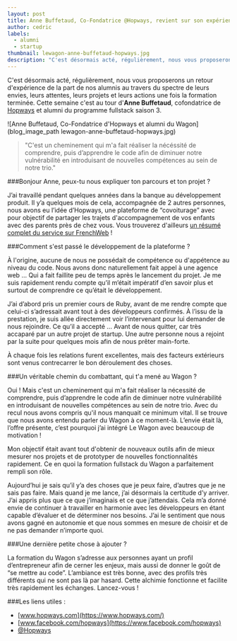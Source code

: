 ```yaml
---
layout: post
title: Anne Buffetaud, Co-Fondatrice @Hopways, revient sur son expérience au Wagon
author: cedric
labels:
  - alumni
  - startup
thumbnail: lewagon-anne-buffetaud-hopways.jpg
description: "C'est désormais acté, régulièrement, nous vous proposerons un retour d'expérience de la part de nos alumnis au travers du spectre de leurs envies, leurs attentes, leurs projets et leurs actions une fois la formation terminée. Cette semaine c'est au tour d'Anne Buffetaud, cofondatrice de Hopways et alumni du programme fullstack saison 3."
---
```


C'est désormais acté, régulièrement, nous vous proposerons un retour d'expérience de la part de nos alumnis au travers du spectre de leurs envies, leurs attentes, leurs projets et leurs actions une fois la formation terminée. Cette semaine c'est au tour d'**Anne Buffetaud**, cofondatrice de [Hopways](https://www.hopways.com/) et alumni du programme fullstack saison 3.

![Anne Buffetaud, Co-Fondatrice d'Hopways et alumni du Wagon](blog_image_path lewagon-anne-buffetaud-hopways.jpg)

> "C'est un cheminement qui m'a fait réaliser la nécéssité de comprendre, puis d’apprendre le code afin de diminuer notre vulnérabilité en introduisant de nouvelles compétences au sein de notre trio."

###Bonjour Anne, peux-tu nous expliquer ton parcours et ton projet ?

J’ai travaillé pendant quelques années dans la banque au développement produit. Il y’a quelques mois de cela, accompagnée de 2 autres personnes, nous avons eu l’idée d’Hopways, une plateforme de “covoiturage” avec pour objectif de partager les trajets d'accompagnement de vos enfants avec des parents près de chez vous. Vous trouverez d'ailleurs [un résumé complet du service sur FrenchWeb](http://frenchweb.fr/la-start-up-du-jour-trois-mamans-creent-hopways-le-covoiturage-dedie-aux-activites-extra-scolaires/166213) !

###Comment s'est passé le développement de la plateforme ?

À l'origine, aucune de nous ne possédait de compétence ou d'appétence au niveau du code. Nous avons donc naturellement fait appel à une agence web ... Qui a fait faillite peu de temps après le lancement du projet. Je me suis rapidement rendu compte qu’il m’était impératif d’en savoir plus et surtout de comprendre ce qu’était le développement.

J’ai d’abord pris un premier cours de Ruby, avant de me rendre compte que celui-ci s’adressait avant tout à des développeurs confirmés. À l’issu de la prestation, je suis allée directement voir l’intervenant pour lui demander de nous rejoindre. Ce qu’il a accepté ... Avant de nous quitter, car très accaparé par un autre projet de startup. Une autre personne nous a rejoint par la suite pour quelques mois afin de nous prêter main-forte.

À chaque fois les relations furent excellentes, mais des facteurs extérieurs sont venus contrecarrer le bon déroulement des choses.

###Un véritable chemin du combattant, qui t'a mené au Wagon ?

Oui ! Mais c'est un cheminement qui m'a fait réaliser la nécessité de comprendre, puis d’apprendre le code afin de diminuer notre vulnérabilité en introduisant de nouvelles compétences au sein de notre trio. Avec du recul nous avons compris qu'il nous manquait ce minimum vital. Il se trouve que nous avons entendu parler du Wagon à ce moment-là. L’envie était là, l’offre présente, c’est pourquoi j’ai intégré Le Wagon avec beaucoup de motivation !

Mon objectif était avant tout d'obtenir de nouveaux outils afin de mieux mesurer nos projets et de prototyper de nouvelles fonctionnalités rapidement. Ce en quoi la formation fullstack du Wagon  a parfaitement rempli son rôle.

Aujourd’hui je sais qu’il y’a des choses que je peux faire, d’autres que je ne sais pas faire. Mais quand je me lance, j’ai désormais la certitude d’y arriver. J’ai appris plus que ce que j’imaginais et ce que j’attendais. Cela m’a donné envie de continuer à travailler en harmonie avec les développeurs en étant capable d’évaluer et de déterminer nos besoins. J’ai le sentiment que nous avons gagné en autonomie et que nous sommes en mesure de choisir et de ne pas demander n’importe quoi.

###Une dernière petite chose à ajouter ?

La formation du Wagon s’adresse aux personnes ayant un profil d’entrepreneur afin de cerner les enjeux, mais aussi de donner le goût de “se mettre au code”. L’ambiance est très bonne, avec des profils très différents qui ne sont pas là par hasard. Cette alchimie fonctionne et facilite très rapidement les échanges. Lancez-vous !

###Les liens utiles :

- [www.hopways.com](https://www.hopways.com/)
- [www.facebook.com/hopways](https://www.facebook.com/hopways)
- [@Hopways](https://twitter.com/Hopways_France)